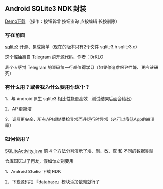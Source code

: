
## Android SQLite3 NDK 封装

[Demo下载](https://github.com/iqosjay/SQLite3/releases/download/1.0.0/sqlite3_demo_1.0.0.apk)
（操作：按钮新增 按钮查询 点按编辑 长按删除）

### 写在前面 

[sqlite3](https://sqlite.org/index.html) 开源、集成简单（现在的版本只有2个文件 sqlite3.h sqlite3.c）

这个库抽离自 [Telegram](https://github.com/DrKLO/Telegram) 的开源代码、作者：[DrKLO](https://github.com/DrKLO)

我个人感觉 Telegram 的源码每一行都值得学习（如果你追求极致性能、更应该研究）

### 有什么用？或者我为什么要用你这个？

1、与 Android 原生 sqlite3 相比性能更高效（测试结果后面会给出）

2、API更简洁

3、调用更安全、所有API都抛受检异常而非运行时异常（这可以降低App的崩溃率）


### 如何使用？

[SQLiteActivity.java](https://github.com/iqosjay/SQLite3/blob/main/app/src/main/java/com/roy/sqlite3/SQLiteActivity.java) 前 4 个方法分别演示了增、删、改、查 和 不同的数据类型

仓库国庆过了再发，假如你立刻要用

1、Android Studio 下载 NDK

2、下载源码把 『database』模块添加依赖就行了

